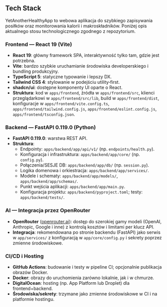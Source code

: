 ## Tech Stack

YetAnotherHealthyApp to webowa aplikacja do szybkiego zapisywania posiłków oraz monitorowania kalorii i makroskładników. Poniżej opis aktualnego stosu technologicznego zgodnego z repozytorium.

### Frontend — React 19 (Vite)

- **React 19**: główny framework SPA, interaktywność tylko tam, gdzie jest potrzebna.
- **Vite**: bardzo szybkie uruchamianie środowiska developerskiego i bundling produkcyjny.
- **TypeScript 5**: statyczne typowanie i lepszy DX.
- **Tailwind CSS 4**: stylowanie w podejściu utility‑first.
- **shadcn/ui**: dostępne komponenty UI oparte o React.
- **Struktura**: kod w `apps/frontend`, źródła w `apps/frontend/src`, klienci przeglądarkowi w `apps/frontend/src/lib`, build w `apps/frontend/dist`, konfiguracje w `apps/frontend/vite.config.ts`, `apps/frontend/tailwind.config.js`, `apps/frontend/eslint.config.js`, `apps/frontend/tsconfig.json`.

### Backend — FastAPI 0.119.0 (Python)

- **FastAPI 0.119.0**: warstwa REST API.
- **Struktura**:
  - Endpointy: `apps/backend/app/api/v1/` (np. `endpoints/health.py`).
  - Konfiguracja i infrastruktura: `apps/backend/app/core/` (np. `config.py`).
  - Połączenia/SESJE DB: `apps/backend/app/db/` (np. `session.py`).
  - Logika domenowa i orkiestracja: `apps/backend/app/services/`.
  - Modele i schematy: `apps/backend/app/models/`, `apps/backend/app/schemas/`.
  - Punkt wejścia aplikacji: `apps/backend/app/main.py`.
  - Konfiguracja projektu: `apps/backend/pyproject.toml`; testy: `apps/backend/tests/`.

### AI — Integracja przez OpenRouter

- **OpenRouter** ([openrouter.ai](https://openrouter.ai)): dostęp do szerokiej gamy modeli (OpenAI, Anthropic, Google i inne) z kontrolą kosztów i limitami per klucz API.
- **Integracja**: rekomendowana po stronie backendu (FastAPI) jako serwis w `app/services/` z konfiguracją w `app/core/config.py` i sekrety poprzez zmienne środowiskowe.

### CI/CD i Hosting

- **GitHub Actions**: budowanie i testy w pipeline CI; opcjonalnie publikacja obrazów Docker.
- **Docker**: obrazy do uruchomienia zarówno lokalnie, jak i w chmurze.
- **DigitalOcean**: hosting (np. App Platform lub Droplet) dla frontend+backend.
- **Środowiska/sekrety**: trzymane jako zmienne środowiskowe w CI i na platformie hostingu.
